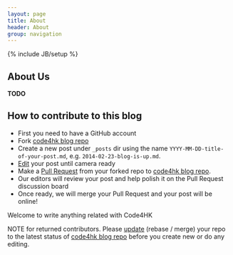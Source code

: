 ```yaml
---
layout: page
title: About 
header: About
group: navigation
---
```

{% include JB/setup %}


## About Us

**TODO**

## How to contribute to this blog

   * First you need to have a GitHub account
   * Fork [code4hk blog repo](https://github.com/code4hk/blog)
   * Create a new post under `_posts` dir using the name `YYYY-MM-DD-title-of-your-post.md`,
   e.g. `2014-02-23-blog-is-up.md`.
   * [Edit](https://github.com/blog/905-edit-like-an-ace) your post until camera ready
   * Make a [Pull Request](https://help.github.com/articles/using-pull-requests) from your forked repo to [code4hk blog repo](https://github.com/code4hk/blog).
   * Our editors will review your post and help polish it on the Pull Request discussion board
   * Once ready, we will merge your Pull Request and your post will be online!

Welcome to write anything related with Code4HK

NOTE for returned contributors.
Please [update](https://github.com/hupili/blog-code4hk/pull/1) (rebase / merge) your repo to the latest status of [code4hk blog repo](https://github.com/code4hk/blog) before you create new or do any editing.


